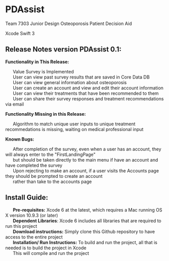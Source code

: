 # PDAssist 

Team 7303 Junior Design Osteoporosis Patient Decision Aid

Xcode Swift 3

## Release Notes version PDAssist 0.1: 

__Functionality in This Release:__

      Value Survey is Implemented\
      User can view past survey results that are saved in Core Data DB\
      User can view general information about osteoporosis\
      User can create an account and view and edit their account information\
      User can view their treatments that have been recommended to them\
      User can share  their survey responses and treatment recommendations via email

__Functionality Missing in this Release:__ 

      Algorithm to match unique user inputs to unique treatment recommedations is missing, waiting on medical professional input
      
__Known Bugs:__

      After completion of the survey, even when a user has an account, they will always enter to the "FirstLandingPage"\
      but should be taken directly to the main menu if have an account and have completed the survey\
      Upon rejecting to make an account, if a user visits the Accounts page they should be prompted to create an account\
      rather than take to the accounts page

## Install Guide:

      **Pre-requisites:** Xcode 6 at the latest, which requires a Mac running OS X version 10.9.3 (or later)\
      **Dependent Libraries**: Xcode 6 includes all libraries that are required to run this project\
      **Download instructions:** Simply clone this Github repository to have access to the entire project\
      **Installation/ Run Instructions:** To build and run the project, all that is needed is to build the project in Xcode\
      This will compile and run the project
